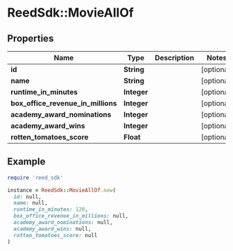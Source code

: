 # ReedSdk::MovieAllOf

## Properties

| Name | Type | Description | Notes |
| ---- | ---- | ----------- | ----- |
| **id** | **String** |  | [optional] |
| **name** | **String** |  | [optional] |
| **runtime_in_minutes** | **Integer** |  | [optional] |
| **box_office_revenue_in_millions** | **Integer** |  | [optional] |
| **academy_award_nominations** | **Integer** |  | [optional] |
| **academy_award_wins** | **Integer** |  | [optional] |
| **rotten_tomatoes_score** | **Float** |  | [optional] |

## Example

```ruby
require 'reed_sdk'

instance = ReedSdk::MovieAllOf.new(
  id: null,
  name: null,
  runtime_in_minutes: 120,
  box_office_revenue_in_millions: null,
  academy_award_nominations: null,
  academy_award_wins: null,
  rotten_tomatoes_score: null
)
```

